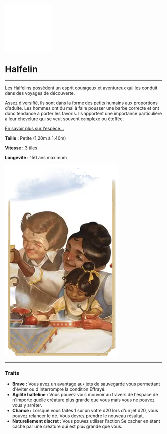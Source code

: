 <div class="icon-container">
  <img src="_media/especes/halfelin.png" alt="Halfelin" class="icon-r-title" data-no-zoom />

# Halfelin <!-- {docsify-ignore} -->

</div>

---

<div class="bloc-pres">
<div class="bloc-texte">
  <div class="texte">
    <p>Les Halfelins possèdent un esprit courageux et aventureux qui les conduit dans des voyages de découverte.</p>
    <p>Assez diversifié, ils sont dans la forme des petits humains aux proportions d'adulte. Les hommes ont du mal à faire pousser une barbe correcte et ont donc tendance à porter les favoris. Ils apportent une importance particulière à leur chevelure qui se veut souvent complexe ou étoffée.</p>
    <a href="/_404.md" target="_blank">En savoir plus sur l'espèce...</a>
    <div class="summary">
      <p><strong>Taille :</strong> Petite (1,20m à 1,40m)</p>
      <p><strong>Vitesse :</strong> 3 tiles</p>
      <p><strong>Longévité :</strong> 150 ans maximum</p>
    </div>
  </div>
  </div>
  <img src="_media/especes/pres-halfelin.png" alt="Halfelin" class="img-pres" data-no-zoom />
</div>

---

### Traits <!-- {docsify-ignore} -->

- **Brave :** Vous avez un avantage aux jets de sauvegarde vous permettant d'éviter ou d'interrompre la condition Effrayé.
- **Agilité halfeline :** Vous pouvez vous mouvoir au travers de l'espace de n'importe quelle créature plus grande que vous mais vous ne pouvez vous y arrêter.
- **Chance :** Lorsque vous faites 1 sur un votre d20 lors d'un jet d20, vous pouvez relancer le dé. Vous devrez prendre le nouveau résultat.
- **Naturellement discret :** Vous pouvez utiliser l'action Se cacher en étant caché par une créature qui est plus grande que vous.